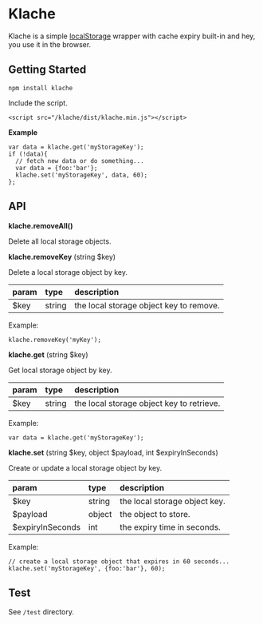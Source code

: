 Klache
======

Klache is a simple [localStorage](https://developer.mozilla.org/en-US/docs/Web/API/Window/localStorage) wrapper with cache expiry built-in and hey, you use it in the browser.

## Getting Started

```
npm install klache
```

Include the script.

```
<script src="/klache/dist/klache.min.js"></script>
```

**Example**

```
var data = klache.get('myStorageKey');
if (!data){
  // fetch new data or do something...
  var data = {foo:'bar'};
  klache.set('myStorageKey', data, 60);
};
```

## API

**klache.removeAll()**

Delete all local storage objects.

**klache.removeKey** (string $key)

Delete a local storage object by key.

| param    | type    | description                             |
|:---------|:--------|:----------------------------------------|
| $key     | string  | the local storage object key to remove. |

Example:

```
klache.removeKey('myKey');
```

**klache.get** (string $key)

Get local storage object by key.

| param    | type    | description                               |
|:---------|:--------|:------------------------------------------|
| $key     | string  | the local storage object key to retrieve. |

Example:

```
var data = klache.get('myStorageKey');
```

**klache.set** (string $key, object $payload, int $expiryInSeconds)

Create or update a local storage object by key.

| param            | type    | description                          |
|:-----------------|:--------|:-------------------------------------|
| $key             | string  | the local storage object key.        |
| $payload         | object  | the object to store.                 |
| $expiryInSeconds | int     | the expiry time in seconds.          |

Example:

```
// create a local storage object that expires in 60 seconds...
klache.set('myStorageKey', {foo:'bar'}, 60);
```

## Test

See `/test` directory.
